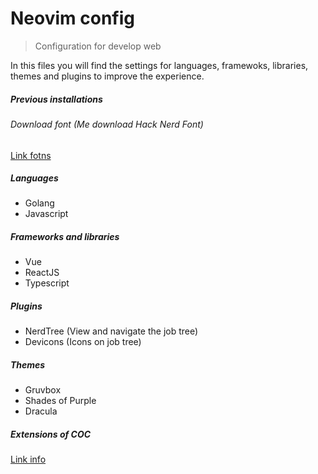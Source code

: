 # Neovim config

> Configuration for develop web

In this files you will find the settings for languages, framewoks, libraries, themes and plugins to improve the experience.

##### Previous installations

###### Download font (Me download Hack Nerd Font)
[Link fotns](https://github.com/ryanoasis/nerd-fonts)

##### Languages

- Golang
- Javascript

##### Frameworks and libraries

- Vue
- ReactJS
- Typescript

##### Plugins

- NerdTree (View and navigate the job tree)
- Devicons (Icons on job tree)

##### Themes

- Gruvbox
- Shades of Purple
- Dracula

##### Extensions of COC

[Link info](https://github.com/neoclide/coc.nvim/wiki/Using-coc-extensions)
